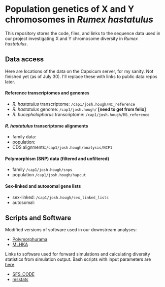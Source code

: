 # Population genetics of X and Y chromosomes in _Rumex hastatulus_

This repository stores the code, files, and links to the sequence data used in our project investigating X and Y chromosome diversity in  _Rumex hastatulus_.

## Data access

Here are locations of the data on the Capsicum server, for my sanity. Not finished yet (as of July 30). I'll replace these with links to public data repos later.

#### Reference transcriptomes and genomes
+ _R. hastatulus_ transcriptome: ```/cap1/josh.hough/NC_reference```
+ _R. hastatulus_ genome: ```/cap1/josh.hough/``` **[need to get from felix]**
+ _R. bucephalophorus_ transcriptome: ```/cap1/josh.hough/RB_reference```

#### _R. hastatulus_ transcriptome alignments
+ family data:
+ population:
+ CDS alignments:```/cap1/josh.hough/analysis/NCF1```

#### Polymorphism (SNP) data (filtered and unfiltered)
+ family ```/cap1/josh.hough/snps```
+ population ```/cap1/josh.hough/hapcut```

#### Sex-linked and autosomal gene lists
+ sex-linked: ```/cap1/josh.hough/sex_linked_lists```
+ autosomal:

## Scripts and Software

Modified versions of software used in our downstream analyses:

+ [Polymorphurama](https://github.com/houghjosh/XYdiversity/tree/master/Polymorphurama_modified)
+ [MLHKA](https://github.com/houghjosh/XYdiversity/tree/master/MLHKA_modified)

Links to software used for forward simulations and calculating diversity statistics from simulation output. Bash scripts with input parameters are [here](https://github.com/houghjosh/XYdiversity/tree/master/SFS_code)

+ [SFS_CODE](http://sfscode.sourceforge.net/SFS_CODE/index/index.html)
+ [msstats](https://github.com/molpopgen/msstats)
